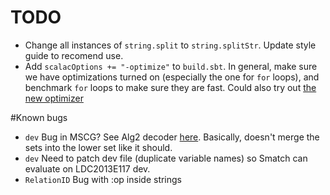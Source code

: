 TODO
====

 - Change all instances of `string.split` to `string.splitStr`.  Update style guide to recomend use.
 - Add `scalacOptions += "-optimize"` to `build.sbt`.  In general, make sure we have optimizations turned on (especially the one for `for` loops), and benchmark `for` loops to make sure they are fast.  Could also try out [the new optimizer](http://magarciaepfl.github.io/scala/)

#Known bugs

 - `dev` Bug in MSCG? See Alg2 decoder [here](https://github.com/jflanigan/jamr-internal/blob/10360b0ca055087605375e3c450471c1d273780f/src/GraphDecoder/Alg2.scala#L116).  Basically, doesn't merge the sets into the lower set like it should.
 - `dev` Need to patch dev file (duplicate variable names) so Smatch can evaluate on LDC2013E117 dev.
 - `RelationID` Bug with :op inside strings



